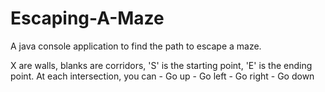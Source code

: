 # Escaping-A-Maze
A java console application to find the path to escape a maze.

X are walls, blanks are corridors, 'S' is the starting point, 'E' is the ending point. At each intersection, you can 
	- Go up
	- Go left
	- Go right
	- Go down
